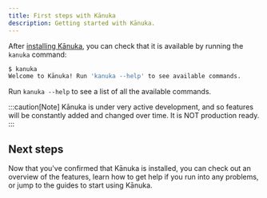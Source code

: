 ```yaml
---
title: First steps with Kānuka
description: Getting started with Kānuka.
---
```


After [installing Kānuka](/getting-started/installation/), you can check that
it is available by running the `kanuka` command:

```bash
$ kanuka
Welcome to Kānuka! Run 'kanuka --help' to see available commands.
```

Run `kanuka --help` to see a list of all the available commands.

:::caution[Note]
Kānuka is under very active development, and so features will be constantly
added and changed over time. It is NOT production ready.
:::

## Next steps

Now that you've confirmed that Kānuka is installed, you can check out an
overview of the features, learn how to get help if you run into any problems,
or jump to the guides to start using Kānuka.

